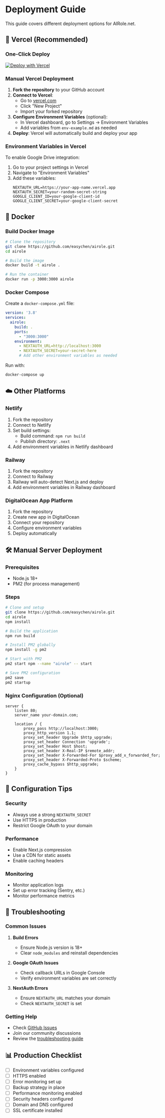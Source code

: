 # Deployment Guide

This guide covers different deployment options for AIRole.net.

## 🚀 Vercel (Recommended)

### One-Click Deploy

[![Deploy with Vercel](https://vercel.com/button)](https://vercel.com/new/git/external?repository-url=https://github.com/easychen/airole)

### Manual Vercel Deployment

1. **Fork the repository** to your GitHub account
2. **Connect to Vercel**:
   - Go to [vercel.com](https://vercel.com)
   - Click "New Project"
   - Import your forked repository
3. **Configure Environment Variables** (optional):
   - In Vercel dashboard, go to Settings → Environment Variables
   - Add variables from `env-example.md` as needed
4. **Deploy**: Vercel will automatically build and deploy your app

### Environment Variables in Vercel

To enable Google Drive integration:

1. Go to your project settings in Vercel
2. Navigate to "Environment Variables"
3. Add these variables:
   ```
   NEXTAUTH_URL=https://your-app-name.vercel.app
   NEXTAUTH_SECRET=your-random-secret-string
   GOOGLE_CLIENT_ID=your-google-client-id
   GOOGLE_CLIENT_SECRET=your-google-client-secret
   ```

## 🐳 Docker

### Build Docker Image

```bash
# Clone the repository
git clone https://github.com/easychen/airole.git
cd airole

# Build the image
docker build -t airole .

# Run the container
docker run -p 3000:3000 airole
```

### Docker Compose

Create a `docker-compose.yml` file:

```yaml
version: '3.8'
services:
  airole:
    build: .
    ports:
      - "3000:3000"
    environment:
      - NEXTAUTH_URL=http://localhost:3000
      - NEXTAUTH_SECRET=your-secret-here
      # Add other environment variables as needed
```

Run with:
```bash
docker-compose up
```

## ☁️ Other Platforms

### Netlify

1. Fork the repository
2. Connect to Netlify
3. Set build settings:
   - Build command: `npm run build`
   - Publish directory: `.next`
4. Add environment variables in Netlify dashboard

### Railway

1. Fork the repository
2. Connect to Railway
3. Railway will auto-detect Next.js and deploy
4. Add environment variables in Railway dashboard

### DigitalOcean App Platform

1. Fork the repository
2. Create new app in DigitalOcean
3. Connect your repository
4. Configure environment variables
5. Deploy automatically

## 🛠️ Manual Server Deployment

### Prerequisites

- Node.js 18+
- PM2 (for process management)

### Steps

```bash
# Clone and setup
git clone https://github.com/easychen/airole.git
cd airole
npm install

# Build the application
npm run build

# Install PM2 globally
npm install -g pm2

# Start with PM2
pm2 start npm --name "airole" -- start

# Save PM2 configuration
pm2 save
pm2 startup
```

### Nginx Configuration (Optional)

```nginx
server {
    listen 80;
    server_name your-domain.com;

    location / {
        proxy_pass http://localhost:3000;
        proxy_http_version 1.1;
        proxy_set_header Upgrade $http_upgrade;
        proxy_set_header Connection 'upgrade';
        proxy_set_header Host $host;
        proxy_set_header X-Real-IP $remote_addr;
        proxy_set_header X-Forwarded-For $proxy_add_x_forwarded_for;
        proxy_set_header X-Forwarded-Proto $scheme;
        proxy_cache_bypass $http_upgrade;
    }
}
```

## 🔧 Configuration Tips

### Security

- Always use a strong `NEXTAUTH_SECRET`
- Use HTTPS in production
- Restrict Google OAuth to your domain

### Performance

- Enable Next.js compression
- Use a CDN for static assets
- Enable caching headers

### Monitoring

- Monitor application logs
- Set up error tracking (Sentry, etc.)
- Monitor performance metrics

## 🐛 Troubleshooting

### Common Issues

1. **Build Errors**
   - Ensure Node.js version is 18+
   - Clear `node_modules` and reinstall dependencies

2. **Google OAuth Issues**
   - Check callback URLs in Google Console
   - Verify environment variables are set correctly

3. **NextAuth Errors**
   - Ensure `NEXTAUTH_URL` matches your domain
   - Check `NEXTAUTH_SECRET` is set

### Getting Help

- Check [GitHub Issues](https://github.com/easychen/airole/issues)
- Join our community discussions
- Review the [troubleshooting guide](USER_GUIDE.md)

## 📊 Production Checklist

- [ ] Environment variables configured
- [ ] HTTPS enabled
- [ ] Error monitoring set up
- [ ] Backup strategy in place
- [ ] Performance monitoring enabled
- [ ] Security headers configured
- [ ] Domain and DNS configured
- [ ] SSL certificate installed 